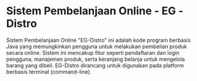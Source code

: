 # Sistem Pembelanjaan Online - EG -Distro


Sistem Pembelanjaan Online "EG-Distro" ini adalah kode program berbasis Java yang memungkinkan pengguna untuk melakukan pembelian produk secara online. Sistem ini mencakup fitur seperti pendaftaran dan login pengguna, manajemen produk, serta keranjang belanja untuk mengelola barang yang dibeli. EG-Distro dirancang untuk digunakan pada platform berbasis terminal (command-line).



